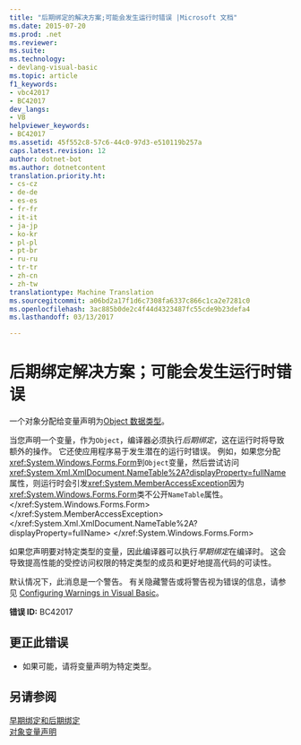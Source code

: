 ```yaml
---
title: "后期绑定的解决方案;可能会发生运行时错误 |Microsoft 文档"
ms.date: 2015-07-20
ms.prod: .net
ms.reviewer: 
ms.suite: 
ms.technology:
- devlang-visual-basic
ms.topic: article
f1_keywords:
- vbc42017
- BC42017
dev_langs:
- VB
helpviewer_keywords:
- BC42017
ms.assetid: 45f552c8-57c6-44c0-97d3-e510119b257a
caps.latest.revision: 12
author: dotnet-bot
ms.author: dotnetcontent
translation.priority.ht:
- cs-cz
- de-de
- es-es
- fr-fr
- it-it
- ja-jp
- ko-kr
- pl-pl
- pt-br
- ru-ru
- tr-tr
- zh-cn
- zh-tw
translationtype: Machine Translation
ms.sourcegitcommit: a06bd2a17f1d6c7308fa6337c866c1ca2e7281c0
ms.openlocfilehash: 3ac885b0de2c4f44d4323487fc55cde9b23defa4
ms.lasthandoff: 03/13/2017

---
```

# <a name="late-bound-resolution-runtime-errors-could-occur"></a>后期绑定解决方案；可能会发生运行时错误
一个对象分配给变量声明为[Object 数据类型](../../../visual-basic/language-reference/data-types/object-data-type.md)。  
  
 当您声明一个变量，作为`Object`，编译器必须执行*后期绑定*，这在运行时将导致额外的操作。 它还使应用程序易于发生潜在的运行时错误。 例如，如果您分配<xref:System.Windows.Forms.Form>到`Object`变量，然后尝试访问<xref:System.Xml.XmlDocument.NameTable%2A?displayProperty=fullName>属性，则运行时会引发<xref:System.MemberAccessException>因为<xref:System.Windows.Forms.Form>类不公开`NameTable`属性。</xref:System.Windows.Forms.Form> </xref:System.MemberAccessException> </xref:System.Xml.XmlDocument.NameTable%2A?displayProperty=fullName> </xref:System.Windows.Forms.Form>  
  
 如果您声明要对特定类型的变量，因此编译器可以执行*早期绑定*在编译时。 这会导致提高性能的受控访问权限的特定类型的成员和更好地提高代码的可读性。  
  
 默认情况下，此消息是一个警告。 有关隐藏警告或将警告视为错误的信息，请参见 [Configuring Warnings in Visual Basic](https://docs.microsoft.com/visualstudio/ide/configuring-warnings-in-visual-basic)。  
  
 **错误 ID:** BC42017  
  
## <a name="to-correct-this-error"></a>更正此错误  
  
-   如果可能，请将变量声明为特定类型。  
  
## <a name="see-also"></a>另请参阅  
 [早期绑定和后期绑定](../../../visual-basic/programming-guide/language-features/early-late-binding/index.md)   
 [对象变量声明](../../../visual-basic/programming-guide/language-features/variables/object-variable-declaration.md)
